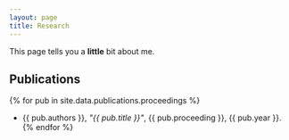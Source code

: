 ```yaml
---
layout: page
title: Research
---
```

This page tells you a **little** bit about me.
## Publications
{% for pub in site.data.publications.proceedings %}
+ {{ pub.authors }}, *"{{ pub.title }}"*, {{ pub.proceeding }}, {{ pub.year }}.
{% endfor %}

